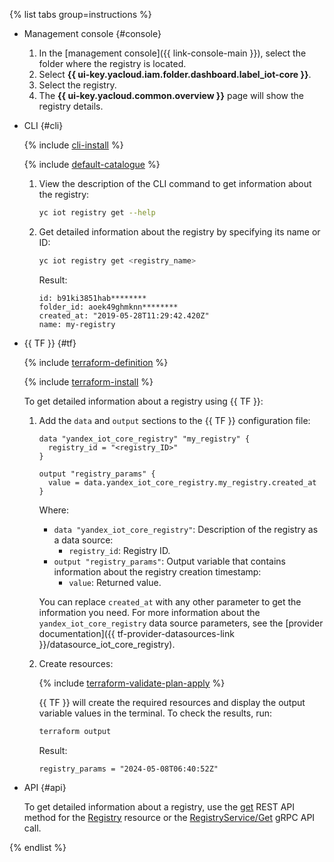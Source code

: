 {% list tabs group=instructions %}

- Management console {#console}

   1. In the [management console]({{ link-console-main }}), select the folder where the registry is located.
   1. Select **{{ ui-key.yacloud.iam.folder.dashboard.label_iot-core }}**.
   1. Select the registry.
   1. The **{{ ui-key.yacloud.common.overview }}** page will show the registry details.

- CLI {#cli}

   {% include [cli-install](../cli-install.md) %}

   {% include [default-catalogue](../default-catalogue.md) %}

   1. View the description of the CLI command to get information about the registry:

      ```bash
      yc iot registry get --help
      ```

   1. Get detailed information about the registry by specifying its name or ID:

       ```bash
       yc iot registry get <registry_name>
       ```

       Result:

       ```text
       id: b91ki3851hab********
       folder_id: aoek49ghmknn********
       created_at: "2019-05-28T11:29:42.420Z"
       name: my-registry
       ```

- {{ TF }} {#tf}

   {% include [terraform-definition](../../_tutorials/_tutorials_includes/terraform-definition.md) %}

   {% include [terraform-install](../../_includes/terraform-install.md) %}

   To get detailed information about a registry using {{ TF }}:
   1. Add the `data` and `output` sections to the {{ TF }} configuration file:

      ```hcl
      data "yandex_iot_core_registry" "my_registry" {
        registry_id = "<registry_ID>"
      }

      output "registry_params" {
        value = data.yandex_iot_core_registry.my_registry.created_at
      }
      ```

      Where:
      * `data "yandex_iot_core_registry"`: Description of the registry as a data source:
         * `registry_id`: Registry ID.
      * `output "registry_params"`: Output variable that contains information about the registry creation timestamp:
         * `value`: Returned value.

      You can replace `created_at` with any other parameter to get the information you need. For more information about the `yandex_iot_core_registry` data source parameters, see the [provider documentation]({{ tf-provider-datasources-link }}/datasource_iot_core_registry).
   1. Create resources:

      {% include [terraform-validate-plan-apply](../../_tutorials/_tutorials_includes/terraform-validate-plan-apply.md) %}

      {{ TF }} will create the required resources and display the output variable values in the terminal. To check the results, run:

      ```bash
      terraform output
      ```

      Result:

      ```text
      registry_params = "2024-05-08T06:40:52Z"
      ```

- API {#api}

   To get detailed information about a registry, use the [get](../../iot-core/api-ref/Registry/get.md) REST API method for the [Registry](../../iot-core/api-ref/Registry/index.md) resource or the [RegistryService/Get](../../iot-core/api-ref/grpc/registry_service.md#Get) gRPC API call.

{% endlist %}
